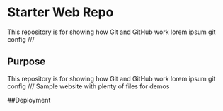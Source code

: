 # Starter Web Repo

This repository is for showing how Git and GitHub work
lorem	ipsum git config ///

## Purpose

This repository is for showing how Git and GitHub work
lorem	ipsum git config ///
Sample website with plenty of files for demos

##Deployment